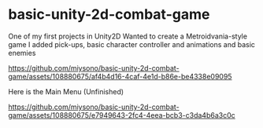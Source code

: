 # basic-unity-2d-combat-game
One of my first projects in Unity2D
Wanted to create a Metroidvania-style game
I added pick-ups, basic character controller and animations and basic enemies

https://github.com/miysono/basic-unity-2d-combat-game/assets/108880675/af4b4d16-4caf-4e1d-b86e-be4338e09095


Here is the Main Menu (Unfinished)

https://github.com/miysono/basic-unity-2d-combat-game/assets/108880675/e7949643-2fc4-4eea-bcb3-c3da4b6a3c0c

